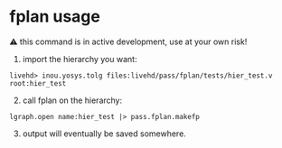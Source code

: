# fplan usage

:warning: this command is in active development, use at your own risk!

1. import the hierarchy you want:
```
livehd> inou.yosys.tolg files:livehd/pass/fplan/tests/hier_test.v root:hier_test
```

2. call fplan on the hierarchy:
```
lgraph.open name:hier_test |> pass.fplan.makefp
```

3. output will eventually be saved somewhere.